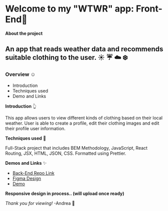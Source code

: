# Welcome to my "WTWR" app: Front-End📱


**About the project**
## An app that reads weather data and recommends suitable clothing to the user. ☀️ ☔ ☁️ ❄️


### Overview ☺️

- Introduction
- Techniques used
- Demo and Links

**Introduction** 👆

This app allows users to view different kinds of clothing based on their local weather. User is able to create a profile, edit their clothing images and edit their profile user information.  

**Techniques used** 💫

Full-Stack project that includes BEM Methodology, JavaScript, React Routing, JSX, HTML, JSON, CSS.
Formatted using Prettier. 




**Demos and Links** ✨

- [Back-End Repo Link](https://github.com/drevega/se_project_express.git)
- [Figma Design](https://www.figma.com/design/bfVOvqlLmoKZ5lpro8WWBe/Sprint-14_-WTWR?t=WE8bZuyXqKUMPOK0-0)
- [Demo](https://drive.google.com/file/d/1qAQi-EoL50Bo6HMoFkITE5bu-HvvlbZw/view?usp=sharing)



**Responsive design in process.. (will upload once ready)** 


_Thank you for viewing!_ -Andrea 🌻


